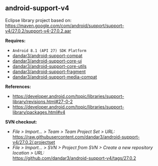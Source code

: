 ## android-support-v4

Eclipse library project based on:<br/>
https://maven.google.com/com/android/support/support-v4/27.0.2/support-v4-27.0.2.aar

**Requires:**
- `Android 8.1 (API 27) SDK Platform`
- [dandar3/android-support-compat](https://github.com/dandar3/android-support-compat/tree/27.0.2)
- [dandar3/android-support-core-ui](https://github.com/dandar3/android-support-core-ui/tree/27.0.2)
- [dandar3/android-support-core-utils](https://github.com/dandar3/android-support-core-utils/tree/27.0.2)
- [dandar3/android-support-fragment](https://github.com/dandar3/android-support-fragment/tree/27.0.2)
- [dandar3/android-support-media-compat](https://github.com/dandar3/android-support-media-compat/tree/27.0.2)

**References:**
- https://developer.android.com/topic/libraries/support-library/revisions.html#27-0-2
- https://developer.android.com/topic/libraries/support-library/packages.html#v4

**SVN checkout:**
- _File > Import... > Team > Team Project Set > URL:_<br/>
  https://raw.githubusercontent.com/dandar3/android-support-v4/27.0.2/.projectset
- _File > Import... > SVN > Project from SVN > Create a new repository location > URL:_<br/> 
  https://github.com/dandar3/android-support-v4/tags/27.0.2
